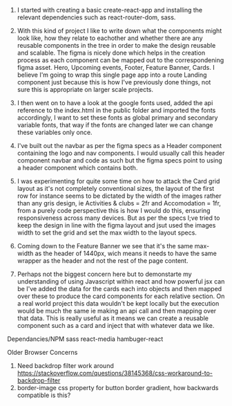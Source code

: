 1. I started with creating a basic create-react-app and installing the relevant dependencies such as react-router-dom, sass.

2. With this kind of project I like to write down what the components might look like, how they relate to eachother and whether there are any reusable components in the tree in order to make the design reusable and scalable. The figma is nicely done which helps in the creation process as each component can be mapped out to the correspondening figma asset. Hero, Upcoming events, Footer, Feature Banner, Cards. I believe I'm going to wrap this single page app into a route Landing component just because this is how I've previously done things, not sure this is appropriate on larger scale projects. 

3. I then went on to have a look at the google fonts used, added the api reference to the index.html in the public folder and imported the fonts accordingly, I want to set these fonts as global primary and secondary variable fonts, that way if the fonts are changed later we can change these variables only once. 

4. I've built out the navbar as per the figma specs as a Header component containing the logo and nav components. I would usually call this header component navbar and code as such but the figma specs point to using a header component which contains both.


5. I was experimenting for quite some time on how to attack the Card grid layout as it's not completely conventional sizes, the layout of the first row for instance seems to be dictated by the width of the images rather than any gris design, ie Activities & clubs = 2fr and Accomodation = 1fr, from a purely code perspective this is how I would do this, ensuring responsiveness across many devices. But as per the specs I;ve tried to keep the design in line with the figma layout and jsut used the images width to set the grid and set the max width to the layout specs. 

6. Coming down to the Feature Banner we see that it's the same max-width as the header of 1440px, wich means it needs to have the same wrapper as the header and not the rest of the page content.

7. Perhaps not the biggest concern here but to demonstarte my understanding of using Javascript within react and how powerful jsx can be I've added the data for the cards each into objects and then mapped over these to produce the card components for each relative section. On a real world project this data wouldn't be kept locally but the execution would be much the same ie making an api call and then mapping over that data. This is really useful as it means we can create a reusable component such as a card and inject that with whatever data we like. 

Dependancies/NPM
sass
react-media
hambuger-react


Older Browser Concerns

1. Need backdrop filter work around https://stackoverflow.com/questions/38145368/css-workaround-to-backdrop-filter 
2. border-image css property for button border gradient, how backwards compatible is this?